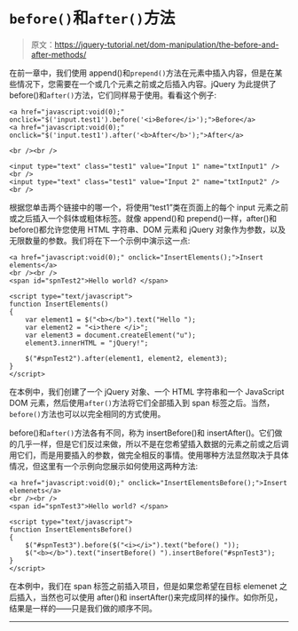 # `before()`和`after()`方法

> 原文：<https://jquery-tutorial.net/dom-manipulation/the-before-and-after-methods/>

在前一章中，我们使用 append()和`prepend()`方法在元素中插入内容，但是在某些情况下，您需要在一个或几个元素之前或之后插入内容。jQuery 为此提供了 before()和`after()`方法，它们同样易于使用。看看这个例子:

```
<a href="javascript:void(0);" onclick="$('input.test1').before('<i>Before</i>');">Before</a>   
<a href="javascript:void(0);" onclick="$('input.test1').after('<b>After</b>');">After</a>

<br /><br />

<input type="text" class="test1" value="Input 1" name="txtInput1" /><br />
<input type="text" class="test1" value="Input 2" name="txtInput2" /><br />
```

根据您单击两个链接中的哪一个，将使用“test1”类在页面上的每个 input 元素之前或之后插入一个斜体或粗体标签。就像 append()和 prepend()一样，after()和 before()都允许您使用 HTML 字符串、DOM 元素和 jQuery 对象作为参数，以及无限数量的参数。我们将在下一个示例中演示这一点:

```
<a href="javascript:void(0);" onclick="InsertElements();">Insert elements</a>
<br /><br />
<span id="spnTest2">Hello world? </span>

<script type="text/javascript">
function InsertElements()
{
	var element1 = $("<b></b>").text("Hello ");
	var element2 = "<i>there </i>";
	var element3 = document.createElement("u");
	element3.innerHTML = "jQuery!";

	$("#spnTest2").after(element1, element2, element3);
}
</script>
```

在本例中，我们创建了一个 jQuery 对象、一个 HTML 字符串和一个 JavaScript DOM 元素，然后使用`after()`方法将它们全部插入到 span 标签之后。当然，`before()`方法也可以以完全相同的方式使用。

before()和`after()`方法各有不同，称为 insertBefore()和 insertAfter()。它们做的几乎一样，但是它们反过来做，所以不是在您希望插入数据的元素之前或之后调用它们，而是用要插入的参数，做完全相反的事情。使用哪种方法显然取决于具体情况，但这里有一个示例向您展示如何使用这两种方法:

<input type="hidden" name="IL_IN_ARTICLE">

```
<a href="javascript:void(0);" onclick="InsertElementsBefore();">Insert elemenets</a>
<br /><br />
<span id="spnTest3">Hello world? </span>

<script type="text/javascript">
function InsertElementsBefore()
{	
	$("#spnTest3").before($("<i></i>").text("before() "));
	$("<b></b>").text("insertBefore() ").insertBefore("#spnTest3");
}
</script>
```

在本例中，我们在 span 标签之前插入项目，但是如果您希望在目标 elemenet 之后插入，当然也可以使用 after()和 insertAfter()来完成同样的操作。如你所见，结果是一样的——只是我们做的顺序不同。

* * *